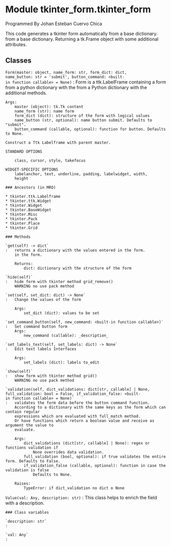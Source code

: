 Module tkinter_form.tkinter_form
================================
Programmed By Johan Esteban Cuervo Chica

This code generates a tkinter form automatically from a base dictionary.
from a base dictionary. Returning a tk.Frame object
with some additional attributes.

Classes
-------

`Form(master: object, name_form: str, form_dict: dict, name_button: str = 'submit', button_command: <built-in function callable> = None)`
:   Form is a ttk.LabelFrame containing a form from a python dictionary with the
    from a Python dictionary with the additional methods.
    
    Args:
        master (object): tk.Tk content
        name_form (str): name form
        form_dict (dict): structure of the form with logical values
        name_button (str, optional): name button submit. Defaults to "submit".
        button_command (callable, optional): function for button. Defaults to None.
    
    Construct a Ttk Labelframe with parent master.
    
    STANDARD OPTIONS
    
        class, cursor, style, takefocus
    
    WIDGET-SPECIFIC OPTIONS
        labelanchor, text, underline, padding, labelwidget, width,
        height

    ### Ancestors (in MRO)

    * tkinter.ttk.Labelframe
    * tkinter.ttk.Widget
    * tkinter.Widget
    * tkinter.BaseWidget
    * tkinter.Misc
    * tkinter.Pack
    * tkinter.Place
    * tkinter.Grid

    ### Methods

    `get(self) ‑> dict`
    :   returns a dictionary with the values entered in the form.
        in the form.
        
        Returns:
            dict: dictionary with the structure of the form

    `hide(self)`
    :   hide form with tkinter method grid_remove()
        WARNING no use pack method

    `set(self, set_dict: dict) ‑> None`
    :   Change the values of the form
        
        Args:
            set_dict (dict): values to be set

    `set_command_button(self, new_command: <built-in function callable>)`
    :   Set command button form
        Args:
            new_command (callable): _description_

    `set_labels_text(self, set_labels: dict) ‑> None`
    :   Edit text labels Interfaces
        
        Args:
            set_labels (dict): labels to_edit

    `show(self)`
    :   show form with tkinter method grid()
        WARNING no use pack method

    `validation(self, dict_validations: dict[str, callable] | None, full_validation: bool = False, if_validation_false: <built-in function callable> = None)`
    :   validates the form data before the button command function.
        According to a dictionary with the same keys as the form which can contain regular
        expressions which are evaluated with full_match method.
        Or have functions which return a boolean value and receive as argument the value to
        evaluate.
        
        Args:
            dict_validations (dict[str, callable] | None): regex or functions validation if 
                None overrides data validation.
            full_validation (bool, optional): if true validates the entire form. Defaults to False.
            if_validation_false (callable, optional): function in case the validation is false 
                Defaults to None.
        
        Raises:
            TypeError: if dict_validation no dict o None

`Value(val: Any, description: str)`
:   This class helps to enrich the field with a description.

    ### Class variables

    `description: str`
    :

    `val: Any`
    :